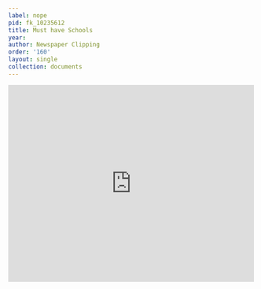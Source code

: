 ```yaml
---
label: nope
pid: fk_10235612
title: Must have Schools
year:
author: Newspaper Clipping
order: '160'
layout: single
collection: documents
---
```

<iframe src="https://northwestern.app.box.com/embed/s/qge1rhgqqq9li0wiy0ntku800yzk4ey6?sortColumn=date&view=list" width="500" height="400" frameborder="0" allowfullscreen webkitallowfullscreen msallowfullscreen></iframe>
